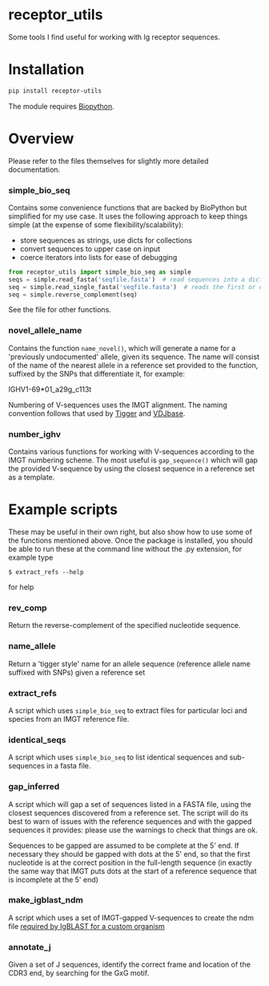 # receptor_utils

Some tools I find useful for working with Ig receptor sequences.

# Installation

```bash
pip install receptor-utils
```

The module requires [Biopython](https://biopython.org).

# Overview

Please refer to the files themselves for slightly more detailed documentation.

### simple_bio_seq 

Contains some convenience functions that are backed by BioPython but simplified for 
my use case. It uses the following approach to keep things simple
(at the expense of some flexibility/scalability):

- store sequences as strings, use dicts for collections
- convert sequences to upper case on input
- coerce iterators into lists for ease of debugging


```python
from receptor_utils import simple_bio_seq as simple
seqs = simple.read_fasta('seqfile.fasta')  # read sequences into a dict with names as keys
seq = simple.read_single_fasta('seqfile.fasta')  # reads the first or only sequence into a string
seq = simple.reverse_complement(seq)
```
See the file for other functions.

### novel_allele_name

Contains the function ```name_novel()```, which will generate a name for a 'previously undocumented'
allele, given its sequence. The name will consist of the name of the nearest allele in a 
reference set provided to the function, suffixed by the SNPs that differentiate it,
for example:

IGHV1-69*01_a29g_c113t

Numbering of V-sequences uses the IMGT alignment. The naming convention follows that used by
[Tigger](https://tigger.readthedocs.io/en/stable/) and 
[VDJbase](https://vdjbase.org).

### number_ighv

Contains various functions for working with V-sequences according to the IMGT numbering scheme.
The most useful is ```gap_sequence()``` which will gap the provided V-sequence by using the closest sequence in a reference
set as a template.

# Example scripts

These may be useful in their own right, but also show how to use some of the functions 
mentioned above. Once the package is installed, you should be able to run these at the command
line without the .py extension, for example type
```shell
$ extract_refs --help
```
for help

### rev_comp
Return the reverse-complement of the specified nucleotide sequence.

### name_allele
Return a 'tigger style' name for an allele sequence (reference allele name suffixed with SNPs)
given a reference set

### extract_refs
A script which uses ```simple_bio_seq``` to extract 
files for particular loci and species from an IMGT reference file. 

### identical_seqs
A script which uses ```simple_bio_seq``` to list identical sequences and sub-sequences in a fasta file.

### gap_inferred
A script which will gap a set of sequences listed in a FASTA file, using the closest sequences
discovered from a reference set. The script will do its best to warn of issues with the reference sequences and with 
the gapped sequences it provides: please use the warnings to check that things are ok.

Sequences to be gapped are assumed to be complete at the 5' end. If necessary they should be gapped with dots
at the 5' end, so that the first nucleotide is at the correct position in the full-length sequence (in exactly
the same way that IMGT puts dots at the start of a reference sequence that is incomplete at the 5' end)

### make_igblast_ndm
A script which uses a set of IMGT-gapped V-sequences to create the ndm file 
[required by IgBLAST for a custom organism](https://ncbi.github.io/igblast/cook/How-to-set-up.html)

### annotate_j
Given a set of J sequences, identify the correct frame and location of the CDR3 end, by searching for 
the GxG motif.











